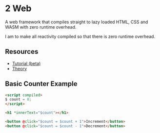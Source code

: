 # 2 Web

A web framework that compiles straight to lazy loaded HTML, CSS and WASM with
zero runtime overhead.

I am to make all reactivity compiled so that there is zero runtime overhead.

## Resources

- [Tutorial (beta)](./docs/tutorial.md)
- [Theory](./docs/theory.md)

## Basic Counter Example

```html
<script compiled>
$ count = 0;
</script>

<h1 *innerText="$count"></h1>

<button @click="$count = $count + 1">Increment</button>
<button @click="$count = $count - 1">Decrement</button>
```
